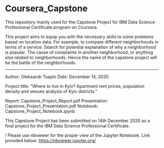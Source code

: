 # Coursera_Capstone

This repository mainly used for the Capstone Project for IBM Data Science Professional Certificate program on Coursera.

This project aims to equip you with the necessary skills to solve problems based on location data. For example, to compare different neighborhoods in terms of a service. Search for potential explanation of why a neighborhood is popular. The cause of complaints in another neighborhood, or anything else related to neighborhoods. Hence the name of the capstone project will be the battle of the neighborhoods.

***
Author: Oleksandr Tsapin
Date: December 14, 2020

Project title: "Where to live in Kyiv? Apartment rent prices, population density and venues analysis of Kyiv districts."

Report: Capstone_Project_Report.pdf
Presentation: Capstone_Project_Presentation.pdf
Notebook: Capstone_Project_Notebook.ipynb

This Capstone Project has been submitted on 14th December 2020 as a final project for the IBM Data Science Professional Certificate.

! Please use nbviewer for the proper view of the Jupyter Notebook. Link provided below: https://nbviewer.jupyter.org/
